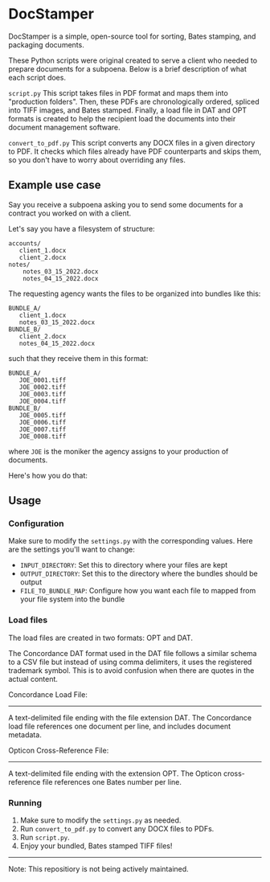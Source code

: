# DocStamper

DocStamper is a simple, open-source tool for sorting, Bates stamping, and
packaging documents.

These Python scripts were original created to serve a client who needed to
prepare documents for a subpoena. Below is a brief description of what each
script does.

`script.py` This script takes files in PDF format and maps them into "production
folders". Then, these PDFs are chronologically ordered, spliced into TIFF
images, and Bates stamped. Finally, a load file in DAT and OPT formats is
created to help the recipient load the documents into their document management
software.

`convert_to_pdf.py` This script converts any DOCX files in a given directory to
PDF. It checks which files already have PDF counterparts and skips them, so you
don't have to worry about overriding any files.

## Example use case

Say you receive a subpoena asking you to send some documents for a contract you
worked on with a client.

Let's say you have a filesystem of structure:

```
accounts/
   client_1.docx
   client_2.docx
notes/
    notes_03_15_2022.docx
    notes_04_15_2022.docx
```

The requesting agency wants the files to be organized into bundles like this:

```
BUNDLE_A/
   client_1.docx
   notes_03_15_2022.docx
BUNDLE_B/
   client_2.docx
   notes_04_15_2022.docx
```

such that they receive them in this format:

```
BUNDLE_A/
   JOE_0001.tiff
   JOE_0002.tiff
   JOE_0003.tiff
   JOE_0004.tiff
BUNDLE_B/
   JOE_0005.tiff
   JOE_0006.tiff
   JOE_0007.tiff
   JOE_0008.tiff
```

where `JOE` is the moniker the agency assigns to your production of documents.

Here's how you do that:

## Usage

### Configuration

Make sure to modify the `settings.py` with the corresponding values. Here are
the settings you'll want to change:

- `INPUT_DIRECTORY`: Set this to directory where your files are kept
- `OUTPUT_DIRECTORY`: Set this to the directory where the bundles should be
  output
- `FILE_TO_BUNDLE_MAP`: Configure how you want each file to mapped from your
  file system into the bundle

### Load files

The load files are created in two formats: OPT and DAT.

The Concordance DAT format used in the DAT file follows a similar schema to a
CSV file but instead of using comma delimiters, it uses the registered trademark
symbol. This is to avoid confusion when there are quotes in the actual content.

Concordance Load File:

---

A text-delimited file ending with the file extension DAT. The Concordance load
file references one document per line, and includes document metadata.

Opticon Cross-Reference File:

---

A text-delimited file ending with the extension OPT. The Opticon cross-reference
file references one Bates number per line.

### Running

1. Make sure to modify the `settings.py` as needed.
2. Run `convert_to_pdf.py` to convert any DOCX files to PDFs.
3. Run `script.py`.
4. Enjoy your bundled, Bates stamped TIFF files!

---

Note: This repositiory is not being actively maintained.
